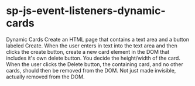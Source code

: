 # sp-js-event-listeners-dynamic-cards

Dynamic Cards
Create an HTML page that contains a text area and a button labeled Create.
When the user enters in text into the text area and then clicks the create button, create a new card element in the DOM that includes it's own delete button. You decide the height/width of the card.
When the user clicks the Delete button, the containing card, and no other cards, should then be removed from the DOM. Not just made invisible, actually removed from the DOM.
